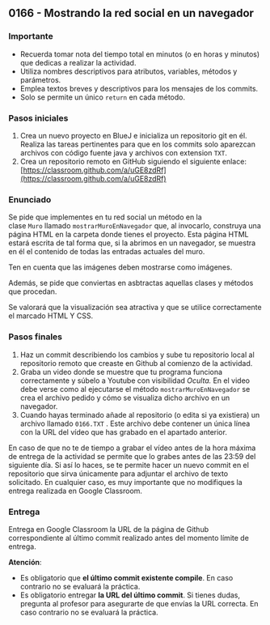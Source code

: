 ## 0166 - Mostrando la red social en un navegador

### **Importante**

- Recuerda tomar nota del tiempo total en minutos (o en horas y minutos) que dedicas a realizar la actividad.
- Utiliza nombres descriptivos para atributos, variables, métodos y parámetros.
- Emplea textos breves y descriptivos para los mensajes de los commits.
- Solo se permite un único `return` en cada método.

### Pasos iniciales

1. Crea un nuevo proyecto en BlueJ e inicializa un repositorio git en él. Realiza las tareas pertinentes para que en los commits solo aparezcan archivos con código fuente java y archivos con extension `TXT`.
2. Crea un repositorio remoto en GitHub siguiendo el siguiente enlace:
[https://classroom.github.com/a/uGE8zdRf](https://classroom.github.com/a/uGE8zdRf)

### Enunciado

Se pide que implementes en tu red social un método en la clase `Muro` llamado `mostrarMuroEnNavegador` que, al invocarlo, construya una página HTML en la carpeta donde tienes el proyecto. Esta página HTML estará escrita de tal forma que, si la abrimos en un navegador, se muestra en él el contenido de todas las entradas actuales del muro.

Ten en cuenta que las imágenes deben mostrarse como imágenes.

Además, se pide que conviertas en asbtractas aquellas clases y métodos que procedan.

Se valorará que la visualización sea atractiva y que se utilice correctamente el marcado HTML Y CSS.

### Pasos finales

1. Haz un commit describiendo los cambios y sube tu repositorio local al repositorio remoto que creaste en Github al comienzo de la actividad.
2. Graba un video donde se muestre que tu programa funciona correctamente y súbelo a Youtube con visibilidad *Oculta.* En el video debe verse como al ejecutarse el método `mostrarMuroEnNavegador` se crea el archivo pedido y cómo se visualiza dicho archivo en un navegador.
3. Cuando hayas terminado añade al repositorio (o edita si ya existiera) un archivo llamado `0166.TXT` . Este archivo debe contener un única línea con la URL del vídeo que has grabado en el apartado anterior. 

En caso de que no te de tiempo a grabar el vídeo antes de la hora máxima de entrega de la actividad se permite que lo grabes antes de las 23:59 del siguiente día. Si así lo haces, se te permite hacer un nuevo commit en el repositorio que sirva únicamente para adjuntar el archivo de texto solicitado. En cualquier caso, es muy importante que no modifiques la entrega realizada en Google Classroom.

### Entrega

Entrega en Google Classroom la URL de la página de Github correspondiente al último commit realizado antes del momento límite de entrega. 

**Atención**:

- Es obligatorio que **el último commit existente compile**. En caso contrario no se evaluará la práctica.
- Es obligatorio entregar **la URL del último commit**. Si tienes dudas, pregunta al profesor para asegurarte de que envías la URL correcta. En caso contrario no se evaluará la práctica.
